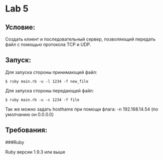 Lab 5
=======
Условие:
--------
Создать клиент и последовательный сервер, позволяющий передать файл с помощью протокола TCP и UDP.

Запуск:
---------
Для запуска стороны принимающей файл:

	$ ruby main.rb -u -l 1234 -f new_file

Для запуска стороны передающей файл:

	$ ruby main.rb -u -c 1234 -f file

Так же можно задать hosthame при помощи флага: -n 192.168.14.54 (по умолчанию он 0.0.0.0)

Требования:
------------
###Ruby 

Ruby версии 1.9.3 или выше

	
